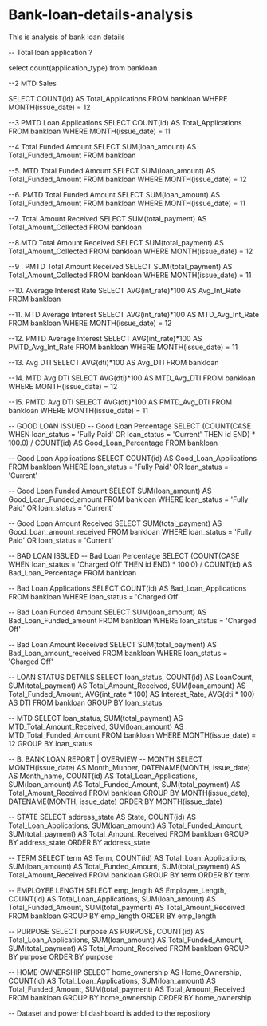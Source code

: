 # Bank-loan-details-analysis
This is analysis of bank loan details


-- Total loan application ?

 select count(application_type) from bankloan

 --2 MTD Sales
  
  SELECT COUNT(id) AS Total_Applications FROM bankloan
WHERE MONTH(issue_date) = 12

--3 PMTD Loan Applications
SELECT COUNT(id) AS Total_Applications FROM bankloan
WHERE MONTH(issue_date) = 11

--4 Total Funded Amount
SELECT SUM(loan_amount) AS Total_Funded_Amount FROM bankloan

--5. MTD Total Funded Amount
SELECT SUM(loan_amount) AS Total_Funded_Amount FROM bankloan
WHERE MONTH(issue_date) = 12

--6. PMTD Total Funded Amount
SELECT SUM(loan_amount) AS Total_Funded_Amount FROM bankloan
WHERE MONTH(issue_date) = 11

--7. Total Amount Received
SELECT SUM(total_payment) AS Total_Amount_Collected FROM bankloan

--8.MTD Total Amount Received
SELECT SUM(total_payment) AS Total_Amount_Collected FROM bankloan
WHERE MONTH(issue_date) = 12

--9 . PMTD Total Amount Received
SELECT SUM(total_payment) AS Total_Amount_Collected FROM bankloan
WHERE MONTH(issue_date) = 11

--10. Average Interest Rate
SELECT AVG(int_rate)*100 AS Avg_Int_Rate FROM bankloan
 
--11. MTD Average Interest
SELECT AVG(int_rate)*100 AS MTD_Avg_Int_Rate FROM bankloan
WHERE MONTH(issue_date) = 12
 
--12. PMTD Average Interest
SELECT AVG(int_rate)*100 AS PMTD_Avg_Int_Rate FROM bankloan
WHERE MONTH(issue_date) = 11
 

--13. Avg DTI
SELECT AVG(dti)*100 AS Avg_DTI FROM bankloan
 
--14. MTD Avg DTI
SELECT AVG(dti)*100 AS MTD_Avg_DTI FROM bankloan
WHERE MONTH(issue_date) = 12
 
--15. PMTD Avg DTI
SELECT AVG(dti)*100 AS PMTD_Avg_DTI FROM bankloan
WHERE MONTH(issue_date) = 11
 


-- GOOD LOAN ISSUED
-- Good Loan Percentage
SELECT
    (COUNT(CASE WHEN loan_status = 'Fully Paid' OR loan_status = 'Current' THEN id END) * 100.0) / 
	COUNT(id) AS Good_Loan_Percentage
FROM bankloan
 
-- Good Loan Applications
SELECT COUNT(id) AS Good_Loan_Applications FROM bankloan
WHERE loan_status = 'Fully Paid' OR loan_status = 'Current'
 
-- Good Loan Funded Amount
SELECT SUM(loan_amount) AS Good_Loan_Funded_amount FROM bankloan
WHERE loan_status = 'Fully Paid' OR loan_status = 'Current'
 

-- Good Loan Amount Received
SELECT SUM(total_payment) AS Good_Loan_amount_received FROM bankloan
WHERE loan_status = 'Fully Paid' OR loan_status = 'Current'
 

-- BAD LOAN ISSUED
-- Bad Loan Percentage
SELECT
    (COUNT(CASE WHEN loan_status = 'Charged Off' THEN id END) * 100.0) / 
	COUNT(id) AS Bad_Loan_Percentage
FROM bankloan
 
-- Bad Loan Applications
SELECT COUNT(id) AS Bad_Loan_Applications FROM bankloan
WHERE loan_status = 'Charged Off'
 
-- Bad Loan Funded Amount
SELECT SUM(loan_amount) AS Bad_Loan_Funded_amount FROM bankloan
WHERE loan_status = 'Charged Off'
 
-- Bad Loan Amount Received
SELECT SUM(total_payment) AS Bad_Loan_amount_received FROM bankloan
WHERE loan_status = 'Charged Off'
 

-- LOAN STATUS DETAILS
	SELECT
        loan_status,
        COUNT(id) AS LoanCount,
        SUM(total_payment) AS Total_Amount_Received,
        SUM(loan_amount) AS Total_Funded_Amount,
        AVG(int_rate * 100) AS Interest_Rate,
        AVG(dti * 100) AS DTI
    FROM
        bankloan
    GROUP BY
        loan_status
 
 -- MTD
SELECT 
	loan_status, 
	SUM(total_payment) AS MTD_Total_Amount_Received, 
	SUM(loan_amount) AS MTD_Total_Funded_Amount 
FROM bankloan
WHERE MONTH(issue_date) = 12 
GROUP BY loan_status
 
-- B.	BANK LOAN REPORT | OVERVIEW
-- MONTH
SELECT 
	MONTH(issue_date) AS Month_Munber, 
	DATENAME(MONTH, issue_date) AS Month_name, 
	COUNT(id) AS Total_Loan_Applications,
	SUM(loan_amount) AS Total_Funded_Amount,
	SUM(total_payment) AS Total_Amount_Received
FROM bankloan
GROUP BY MONTH(issue_date), DATENAME(MONTH, issue_date)
ORDER BY MONTH(issue_date)
 

-- STATE
SELECT 
	address_state AS State, 
	COUNT(id) AS Total_Loan_Applications,
	SUM(loan_amount) AS Total_Funded_Amount,
	SUM(total_payment) AS Total_Amount_Received
FROM bankloan
GROUP BY address_state
ORDER BY address_state
 
 -- TERM
SELECT 
	term AS Term, 
	COUNT(id) AS Total_Loan_Applications,
	SUM(loan_amount) AS Total_Funded_Amount,
	SUM(total_payment) AS Total_Amount_Received
FROM bankloan
GROUP BY term
ORDER BY term
 

-- EMPLOYEE LENGTH
SELECT 
	emp_length AS Employee_Length, 
	COUNT(id) AS Total_Loan_Applications,
	SUM(loan_amount) AS Total_Funded_Amount,
	SUM(total_payment) AS Total_Amount_Received
FROM bankloan
GROUP BY emp_length
ORDER BY emp_length
 
-- PURPOSE
SELECT 
	purpose AS PURPOSE, 
	COUNT(id) AS Total_Loan_Applications,
	SUM(loan_amount) AS Total_Funded_Amount,
	SUM(total_payment) AS Total_Amount_Received
FROM bankloan
GROUP BY purpose
ORDER BY purpose
 
-- HOME OWNERSHIP
SELECT 
	home_ownership AS Home_Ownership, 
	COUNT(id) AS Total_Loan_Applications,
	SUM(loan_amount) AS Total_Funded_Amount,
	SUM(total_payment) AS Total_Amount_Received
FROM bankloan
GROUP BY home_ownership
ORDER BY home_ownership
 
-- Dataset and power bI dashboard  is added to the repository
